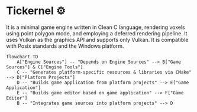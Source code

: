 # Tickernel ⚙
 It is a minimal game engine written in Clean C language, rendering voxels using point polygon mode, and employing a deferred rendering pipeline. It uses Vulkan as the graphics API and supports only Vulkan. It is compatible with Posix standards and the Windows platform.

``` mermaid
flowchart TD
    A["Engine Sources"] -- "Depends on Engine Sources" --> B["Game Sources"] & C["Engine Tools"]
    C -- "Generates platform-specific resources & libraries via CMake" --> D["Platform Projects"]
    D -- "Builds game application from platform projects" --> E["Game Application"]
    E -- "Builds game editor based on game application" --> F["Game Editor"]
    B -- "Integrates game sources into platform projects" --> D
```

